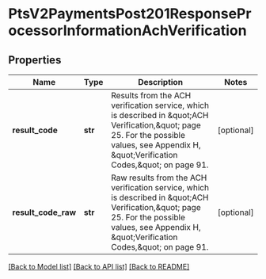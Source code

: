 # PtsV2PaymentsPost201ResponseProcessorInformationAchVerification

## Properties
Name | Type | Description | Notes
------------ | ------------- | ------------- | -------------
**result_code** | **str** | Results from the ACH verification service, which is described in \&quot;ACH Verification,\&quot; page 25. For the possible values, see Appendix H, \&quot;Verification Codes,\&quot; on page 91.  | [optional] 
**result_code_raw** | **str** | Raw results from the ACH verification service, which is described in \&quot;ACH Verification,\&quot; page 25. For the possible values, see Appendix H, \&quot;Verification Codes,\&quot; on page 91.  | [optional] 

[[Back to Model list]](../README.md#documentation-for-models) [[Back to API list]](../README.md#documentation-for-api-endpoints) [[Back to README]](../README.md)


